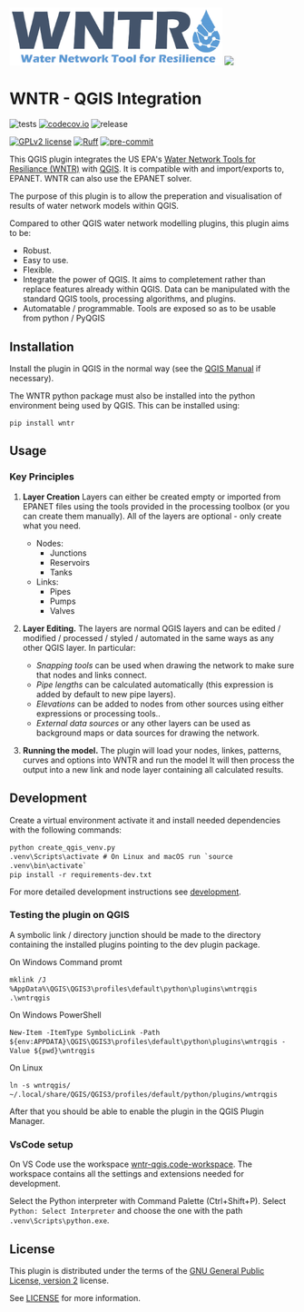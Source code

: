 <img src="https://raw.githubusercontent.com/usepa/wntr/main/documentation/_static/logo.jpg" width="375"> <img src="https://raw.githubusercontent.com/qgis/QGIS/master/images/README-md/main_logo.png" width="300">

# WNTR - QGIS Integration
![tests](https://github.com/angusmcb/wntr-qgis/workflows/Tests/badge.svg)
[![codecov.io](https://codecov.io/github/angusmcb/wntr-qgis/coverage.svg?branch=main)](https://codecov.io/github/angusmcb/wntr-qgis?branch=main)
![release](https://github.com/angusmcb/wntr-qgis/workflows/Release/badge.svg)

[![GPLv2 license](https://img.shields.io/badge/License-GPLv2-blue.svg)](https://www.gnu.org/licenses/old-licenses/gpl-2.0.en.html)
[![Ruff](https://img.shields.io/endpoint?url=https://raw.githubusercontent.com/astral-sh/ruff/main/assets/badge/v2.json)](https://github.com/astral-sh/ruff)
[![pre-commit](https://img.shields.io/badge/pre--commit-enabled-brightgreen?logo=pre-commit&logoColor=white)](https://github.com/pre-commit/pre-commit)

This QGIS plugin integrates the US EPA's [Water Network Tools for Resiliance (WNTR)](https://usepa.github.io/WNTR/) with [QGIS](https://qgis.org/). It is compatible with and import/exports to, EPANET. WNTR can also use the EPANET solver.

The purpose of this plugin is to allow the preperation and visualisation of results of water network models within QGIS.

Compared to other QGIS water network modelling plugins, this plugin aims to be:
- Robust.
- Easy to use.
- Flexible.
- Integrate the power of QGIS. It aims to completement rather than replace features already within QGIS. Data can be manipulated with the standard QGIS tools, processing algorithms, and plugins.
- Automatable / programmable. Tools are exposed so as to be usable from python / PyQGIS

## Installation

Install the plugin in QGIS in the normal way (see the [QGIS Manual](https://docs.qgis.org/latest/en/docs/training_manual/qgis_plugins/fetching_plugins.html) if necessary).

The WNTR python package must also be installed into the python environment being used by QGIS. This can be installed using:

```
pip install wntr
```
## Usage

### Key Principles

1. **Layer Creation** Layers can either be created empty or imported from EPANET files using the tools provided in the processing toolbox (or you can create them manually). All of the layers are optional - only create what you need. 
	- Nodes:
		- Junctions
		- Reservoirs
		- Tanks
	- Links:
		- Pipes
		- Pumps
		- Valves

2. **Layer Editing.** The layers are normal QGIS layers and can be edited / modified / processed / styled / automated in the same ways as any other QGIS layer. In particular:
	- *Snapping tools* can be used when drawing the network to make sure that nodes and links connect.
	- *Pipe lengths* can be calculated automatically (this expression is added by default to new pipe layers).
	- *Elevations* can be added to nodes from other sources using either expressions or processing tools..
	- *External data sources* or any other layers can be used as background maps or data sources for drawing the network.
  
3. **Running the model.** The plugin will load your nodes, linkes, patterns, curves and options into WNTR and run the model It will then process the output into a new link and node layer containing all calculated results.

## Development

Create a virtual environment activate it and install needed dependencies with the following commands:
```console
python create_qgis_venv.py
.venv\Scripts\activate # On Linux and macOS run `source .venv\bin\activate`
pip install -r requirements-dev.txt
```

For more detailed development instructions see [development](docs/development.md).

### Testing the plugin on QGIS

A symbolic link / directory junction should be made to the directory containing the installed plugins pointing to the dev plugin package.

On Windows Command promt
```console
mklink /J %AppData%\QGIS\QGIS3\profiles\default\python\plugins\wntrqgis .\wntrqgis
```

On Windows PowerShell
```console
New-Item -ItemType SymbolicLink -Path ${env:APPDATA}\QGIS\QGIS3\profiles\default\python\plugins\wntrqgis -Value ${pwd}\wntrqgis
```

On Linux
```console
ln -s wntrqgis/ ~/.local/share/QGIS/QGIS3/profiles/default/python/plugins/wntrqgis
```

After that you should be able to enable the plugin in the QGIS Plugin Manager.

### VsCode setup

On VS Code use the workspace [wntr-qgis.code-workspace](wntr-qgis.code-workspace).
The workspace contains all the settings and extensions needed for development.

Select the Python interpreter with Command Palette (Ctrl+Shift+P). Select `Python: Select Interpreter` and choose
the one with the path `.venv\Scripts\python.exe`.

## License
This plugin is distributed under the terms of the [GNU General Public License, version 2](https://www.gnu.org/licenses/old-licenses/gpl-2.0.en.html) license.

See [LICENSE](LICENSE) for more information.
